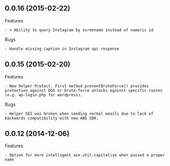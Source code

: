 ## 0.0.16 (2015-02-22)

Features

	- + Ability to query Instagram by screename instead of numeric id


Bugs

	- Handle missing caption in Instagram api response



## 0.0.15 (2015-02-20)

Features

	- New helper Protect. First method preventBruteForce() provides protection against DOS or brute-force attacks against specific routes (e.g. wp-login.php for wordpress).


Bugs

	- Helper SES was broken when sending normal emails due to lack of backwards compatibility with new AWS SDK.



## 0.0.12 (2014-12-06)

Features

	- Option for more intelligent ace.util.capitalize when passed a proper name
